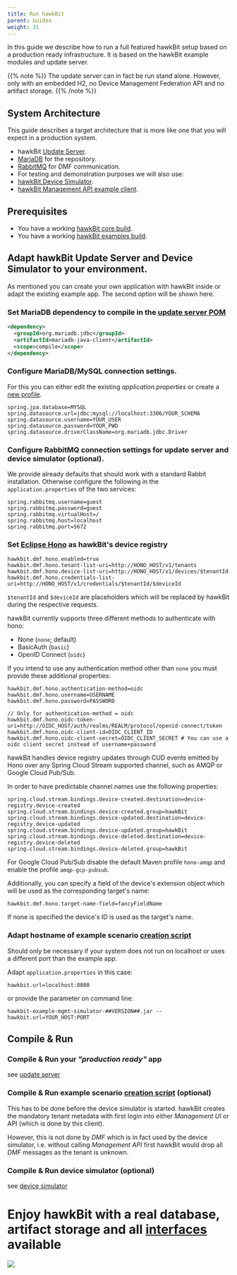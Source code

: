 ```yaml
---
title: Run hawkBit
parent: Guides
weight: 31
---
```


In this guide we describe how to run a full featured hawkBit setup based on a production ready infrastructure. It is based on the hawkBit example modules and update server.

<!--more-->

{{% note %}}
The update server can in fact be run stand alone. However, only with an embedded H2, no Device Management Federation API and no artifact storage.
{{% /note %}}

## System Architecture

This guide describes a target architecture that is more like one that you will expect in a production system.

- hawkBit [Update Server](https://github.com/eclipse/hawkbit/tree/master/hawkbit-runtime/hawkbit-update-server).
- [MariaDB](https://mariadb.org) for the repository.
- [RabbitMQ](https://www.rabbitmq.com) for DMF communication.
- For testing and demonstration purposes we will also use:
- [hawkBit Device Simulator](https://github.com/eclipse/hawkbit-examples/tree/master/hawkbit-device-simulator).
- [hawkBit Management API example client](https://github.com/eclipse/hawkbit-examples/tree/master/hawkbit-example-mgmt-feign-client).

## Prerequisites

- You have a working [hawkBit core build](https://github.com/eclipse/hawkbit).
- You have a working [hawkBit examples build](https://github.com/eclipse/hawkbit-examples).

## Adapt hawkBit Update Server and Device Simulator to your environment.

As mentioned you can create your own application with hawkBit inside or adapt the existing example app. The second option will be shown here.

### Set MariaDB dependency to compile in the [update server POM](https://github.com/eclipse/hawkbit/blob/master/hawkbit-runtime/hawkbit-update-server/pom.xml)

```xml
<dependency>
  <groupId>org.mariadb.jdbc</groupId>
  <artifactId>mariadb-java-client</artifactId>
  <scope>compile</scope>
</dependency>
```

### Configure MariaDB/MySQL connection settings.

For this you can either edit the existing _application.properties_ or create a [new profile](http://docs.spring.io/spring-boot/docs/current/reference/htmlsingle/#boot-features-external-config-profile-specific-properties).

```properties
spring.jpa.database=MYSQL
spring.datasource.url=jdbc:mysql://localhost:3306/YOUR_SCHEMA
spring.datasource.username=YOUR_USER
spring.datasource.password=YOUR_PWD
spring.datasource.driverClassName=org.mariadb.jdbc.Driver
```

### Configure RabbitMQ connection settings for update server and device simulator (optional).

We provide already defaults that should work with a standard Rabbit installation. Otherwise configure the following in the `application.properties` of the two services:

```properties
spring.rabbitmq.username=guest
spring.rabbitmq.password=guest
spring.rabbitmq.virtualHost=/
spring.rabbitmq.host=localhost
spring.rabbitmq.port=5672
```

### Set [Eclipse Hono](https://www.eclipse.org/hono/) as hawkBit's device registry

```
hawkbit.dmf.hono.enabled=true
hawkbit.dmf.hono.tenant-list-uri=http://HONO_HOST/v1/tenants
hawkbit.dmf.hono.device-list-uri=http://HONO_HOST/v1/devices/$tenantId
hawkbit.dmf.hono.credentials-list-uri=http://HONO_HOST/v1/credentials/$tenantId/$deviceId
```
`$tenantId` and `$deviceId` are placeholders which will be replaced by hawkBit during the respective requests.

hawkBit currently supports three different methods to authenticate with hono:
- None (`none`; default)
- BasicAuth (`basic`)
- OpenID Connect (`oidc`)

If you intend to use any authentication method other than `none` you must provide these additional properties: 

```
hawkbit.dmf.hono.authentication-method=oidc
hawkbit.dmf.hono.username=USERNAME
hawkbit.dmf.hono.password=PASSWORD

// Only for authentication-method = oidc
hawkbit.dmf.hono.oidc-token-uri=http://OIDC_HOST/auth/realms/REALM/protocol/openid-connect/token
hawkbit.dmf.hono.oidc-client-id=OIDC_CLIENT_ID
hawkbit.dmf.hono.oidc-client-secret=OIDC_CLIENT_SECRET # You can use a oidc client secret instead of username+password
```

hawkBit handles device registry updates through CUD events emitted by Hono over any Spring Cloud Stream supported channel, such as AMQP or Google Cloud Pub/Sub.

In order to have predictable channel names use the following properties:
```
spring.cloud.stream.bindings.device-created.destination=device-registry.device-created
spring.cloud.stream.bindings.device-created.group=hawkBit
spring.cloud.stream.bindings.device-updated.destination=device-registry.device-updated
spring.cloud.stream.bindings.device-updated.group=hawkBit
spring.cloud.stream.bindings.device-deleted.destination=device-registry.device-deleted
spring.cloud.stream.bindings.device-deleted.group=hawkBit
```
For Google Cloud Pub/Sub disable the default Maven profile `hono-amqp` and enable the profile `amqp-gcp-pubsub`.

Additionally, you can specify a field of the device's extension object which will be used as the corresponding target's name:
```
hawkbit.dmf.hono.target-name-field=fancyFieldName
```
If none is specified the device's ID is used as the target's name.


### Adapt hostname of example scenario [creation script](https://github.com/eclipse/hawkbit-examples/blob/master/hawkbit-example-mgmt-simulator/src/main/resources/application.properties)

Should only be necessary if your system does not run on localhost or uses a different port than the example app.

Adapt `application.properties` in this case:

```properties
hawkbit.url=localhost:8080
```

or provide the parameter on command line:

```properties
hawkbit-example-mgmt-simulator-##VERSION##.jar --hawkbit.url=YOUR_HOST:PORT
```

## Compile & Run

### Compile & Run your _"production ready"_ app

see [update server](https://github.com/eclipse/hawkbit/tree/master/hawkbit-runtime/hawkbit-update-server)

### Compile & Run example scenario [creation script](https://github.com/eclipse/hawkbit-examples/tree/master/hawkbit-example-mgmt-simulator) (optional)

This has to be done before the device simulator is started. hawkBit creates the mandatory tenant metadata with first login into either _Management UI_ or API (which is done by this client).

However, this is not done by _DMF_ which is in fact used by the device simulator, i.e. without calling _Management API_ first hawkBit would drop all _DMF_ messages as the tenant is unknown.

### Compile & Run device simulator (optional)

see [device simulator](https://github.com/eclipse/hawkbit-examples/tree/master/hawkbit-device-simulator)

# Enjoy hawkBit with a real database, artifact storage and all [interfaces](../../apis/) available

![](../../images/hawkbit_ui.png)

